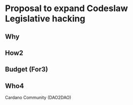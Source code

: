 # Proposal to expand Codeslaw Legislative hacking

## Why

## How2

## Budget (For3)

## Who4

Cardano Community (DAO2DAO)
